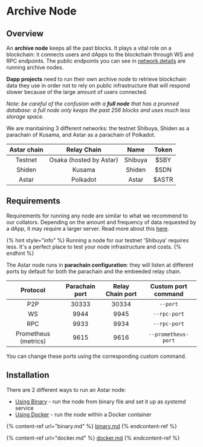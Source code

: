 # Archive Node

## Overview <a href="#introduction" id="introduction"></a>

An **archive node** keeps all the past blocks. It plays a vital role on a blockchain: it connects users and dApps to the blockchain through WS and RPC endpoints. The public endpoints you can see in [network details](../../integration/network-details.md) are running archive nodes.

**Dapp projects** need to run their own archive node to retrieve blockchain data they use in order not to rely on public infrastructure that will respond slower because of the large amount of users connected.

_Note: be careful of the confusion with a **full node** that has a prunned database: a full node only keeps the past 256 blocks and uses much less storage space._

We are manitaining 3 different networks: the testnet Shibuya, Shiden as a parachain of Kusama, and Astar as a parachain of Polkadot.

| Astar chain |       Relay Chain       |   Name  | Token |
| :---------: | :---------------------: | :-----: | :---: |
|   Testnet   | Osaka (hosted by Astar) | Shibuya |  $SBY |
|    Shiden   |          Kusama         |  Shiden |  $SDN |
|    Astar    |         Polkadot        |  Astar  | $ASTR |

## Requirements

Requirements for running any node are similar to what we recommend to our collators. Depending on the amount and frequency of data requested by a dApp, it may require a larger server. Read more about this [here](../collator/learn-about-collators.md).

{% hint style="info" %}
Running a node for our testnet 'Shibuya' requires less. It's a perfect place to test your node infrastructure and costs.
{% endhint %}

The Astar node runs in **parachain configuration**: they will listen at different ports by default for both the parachain and the embeeded relay chain.

|       Protocol       | Parachain port | Relay Chain port | Custom port command |
| :------------------: | :------------: | :--------------: | :-----------------: |
|          P2P         |      30333     |       30334      |       `--port`      |
|          WS          |      9944      |       9945       |     `--rpc-port`    |
|          RPC         |      9933      |       9934       |     `--rpc-port`    |
| Prometheus (metrics) |      9615      |       9616       | `--prometheus-port` |

You can change these ports using the corresponding custom command.

## Installation <a href="#installation" id="installation"></a>

There are 2 different ways to run an Astar node:

* [Using Binary](binary.md) - run the node from binary file and set it up as _systemd_ service
* [Using Docker](docker.md) - run the node within a Docker container

{% content-ref url="binary.md" %}
[binary.md](binary.md)
{% endcontent-ref %}

{% content-ref url="docker.md" %}
[docker.md](docker.md)
{% endcontent-ref %}

